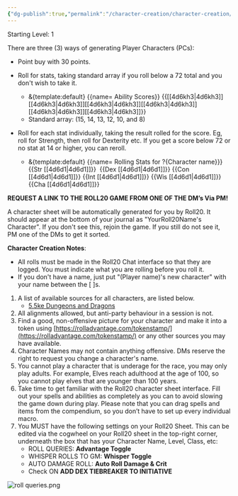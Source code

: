```yaml
---
{"dg-publish":true,"permalink":"/character-creation/character-creation/"}
---
```


Starting Level: 1

There are three (3) ways of generating Player Characters (PCs):

- Point buy with 30 points.

- Roll for stats, taking standard array if you roll below a 72 total and you don't wish to take it.
	- &{template:default} {{name= Ability Scores}} {{[[4d6kh3\|4d6kh3]][[4d6kh3\|4d6kh3]][[4d6kh3\|4d6kh3]][[4d6kh3\|4d6kh3]][[4d6kh3\|4d6kh3]][[4d6kh3\|4d6kh3]]}}
	- Standard array: (15, 14, 13, 12, 10, and 8)

- Roll for each stat individually, taking the result rolled for the score. Eg, roll for Strength, then roll for Dexterity etc. If you get a score below 72 or no stat at 14 or higher, you can reroll.
	- &{template:default} {{name= Rolling Stats for ?{Character name}}} {{Str [[4d6d1\|4d6d1]]}}  {{Dex [[4d6d1\|4d6d1]]}} {{Con [[4d6d1\|4d6d1]]}} {{Int [[4d6d1\|4d6d1]]}} {{Wis [[4d6d1\|4d6d1]]}} {{Cha [[4d6d1\|4d6d1]]}}

**REQUEST A LINK TO THE ROLL20 GAME FROM ONE OF THE DM’s Via PM!**

A character sheet will be automatically generated for you by Roll20. It should appear at the bottom of your journal as "YourRoll20Name's Character". If you don't see this, rejoin the game. If you still do not see it, PM one of the DMs to get it sorted.

**Character Creation Notes**:
- All rolls must be made in the Roll20 Chat interface so that they are logged. You must indicate what you are rolling before you roll it.
- If you don't have a name, just put "(Player name)'s new character" with your name between the [ ]s.


1. A list of available sources for all characters, are listed below. 
	- [5.5ke Dungeons and Dragons](https://homebrewery.naturalcrit.com/share/J8s2RJZln2l9)
2. All alignments allowed, but anti-party behaviour in a session is not.
3. Find a good, non-offensive picture for your character and make it into a token using [https://rolladvantage.com/tokenstamp/](https://rolladvantage.com/tokenstamp/) or any other sources you may have available.
4. Character Names may not contain anything offensive. DMs reserve the right to request you change a character's name.
5. You cannot play a character that is underage for the race, you may only play adults. For example, Elves reach adulthood at the age of 100, so you cannot play elves that are younger than 100 years.
6. Take time to get familiar with the Roll20 character sheet interface. Fill out your spells and abilities as completely as you can to avoid slowing the game down during play. Please note that you can drag spells and items from the compendium, so you don’t have to set up every individual macro.
7. You MUST have the following settings on your Roll20 Sheet. This can be edited via the cogwheel on your Roll20 sheet in the top-right corner, underneath the box that has your Character Name, Level, Class, etc:
	- ROLL QUERIES: **Advantage Toggle**
	- WHISPER ROLLS TO GM: **Whisper Toggle**
	- AUTO DAMAGE ROLL: **Auto Roll Damage & Crit**
	- Check ON **ADD DEX TIEBREAKER TO INITIATIVE**

![roll queries.png](/img/user/z_images/roll%20queries.png)
